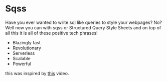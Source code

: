 # Sqss

Have you ever wanted to write sql like queries to style your webpages? No? Well now you can with sqss or Structured Query Style Sheets and on top of all this it is all of these positive tech phrases!

- Blazingly fast
- Revolutionary
- Serverless
- Scalable
- Powerful

this was inspired by [this](https://www.youtube.com/watch?v=R9tLkhkDtWc) video.
